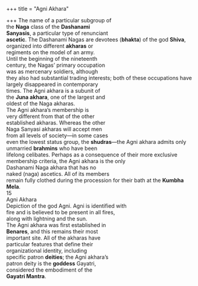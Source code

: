 +++
title = "Agni Akhara"

+++
The name of a particular subgroup of  
the **Naga** class of the **Dashanami**  
**Sanyasis**, a particular type of renunciant  
**ascetic**. The Dashanami Nagas are devotees (**bhakta**) of the god **Shiva**, organized into different **akharas** or  
regiments on the model of an army.  
Until the beginning of the nineteenth  
century, the Nagas’ primary occupation  
was as mercenary soldiers, although  
they also had substantial trading interests; both of these occupations have  
largely disappeared in contemporary  
times. The Agni akhara is a subunit of  
the **Juna akhara**, one of the largest and  
oldest of the Naga akharas.  
The Agni akhara’s membership is  
very different from that of the other  
established akharas. Whereas the other  
Naga Sanyasi akharas will accept men  
from all levels of society—in some cases  
even the lowest status group, the **shudras**—the Agni akhara admits only  
unmarried **brahmins** who have been  
lifelong celibates. Perhaps as a consequence of their more exclusive membership criteria, the Agni akhara is the only  
Dashanami Naga akhara that has no  
naked (naga) ascetics. All of its members  
remain fully clothed during the procession for their bath at the **Kumbha Mela**.  
15  
Agni Akhara  
Depiction of the god Agni. Agni is identified with  
fire and is believed to be present in all fires,  
along with lightning and the sun.  
The Agni akhara was first established in  
**Benares**, and this remains their most  
important site. All of the akharas have  
particular features that define their  
organizational identity, including  
specific patron **deities**; the Agni akhara’s  
patron deity is the **goddess** Gayatri,  
considered the embodiment of the  
**Gayatri Mantra**.